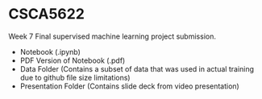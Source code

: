 # CSCA5622
Week 7 Final supervised machine learning project submission. 
- Notebook (.ipynb)
- PDF Version of Notebook (.pdf)
- Data Folder (Contains a subset of data that was used in actual training due to github file size limitations)
- Presentation Folder (Contains slide deck from video presentation)

